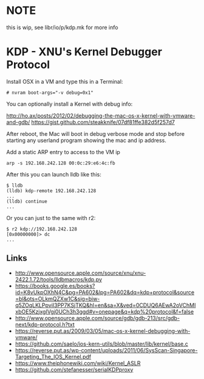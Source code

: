 NOTE
====

this is wip, see libr/io/p/kdp.mk for more info

KDP - XNU's Kernel Debugger Protocol
====================================

Install OSX in a VM and type this in a Terminal:

	# nvram boot-args="-v debug=0x1"

You can optionally install a Kernel with debug info:

http://ho.ax/posts/2012/02/debugging-the-mac-os-x-kernel-with-vmware-and-gdb/
https://gist.github.com/steakknife/07df81ffe382d5f257d7

After reboot, the Mac will boot in debug verbose mode and stop before
starting any userland program showing the mac and ip address.

Add a static ARP entry to access to the VM ip 

	arp -s 192.168.242.128 00:0c:29:e6:4c:fb

After this you can launch lldb like this:

	$ lldb
	(lldb) kdp-remote 192.168.242.128
	...
	(lldb) continue
	...

Or you can just to the same with r2:

	$ r2 kdp://192.168.242.128
	[0x00000000]> dc
	...

Links
-----
* http://www.opensource.apple.com/source/xnu/xnu-2422.1.72/tools/lldbmacros/kdp.py
* https://books.google.es/books?id=K8vUkpOXhN4C&pg=PA602&lpg=PA602&dq=kdp+protocol&source=bl&ots=OLkmQZXw1C&sig=biw-q5ZOqLKLPpviI3PP7KSjTKQ&hl=en&sa=X&ved=0CDUQ6AEwA2oVChMIxbOE5KzjxgIVgj0UCh3h3ggd#v=onepage&q=kdp%20protocol&f=false
* http://www.opensource.apple.com/source/gdb/gdb-213/src/gdb-next/kdp-protocol.h?txt
* https://reverse.put.as/2009/03/05/mac-os-x-kernel-debugging-with-vmware/
* https://github.com/saelo/ios-kern-utils/blob/master/lib/kernel/base.c
* https://reverse.put.as/wp-content/uploads/2011/06/SysScan-Singapore-Targeting_The_IOS_Kernel.pdf
* https://www.theiphonewiki.com/wiki/Kernel_ASLR
* https://github.com/stefanesser/serialKDPproxy
